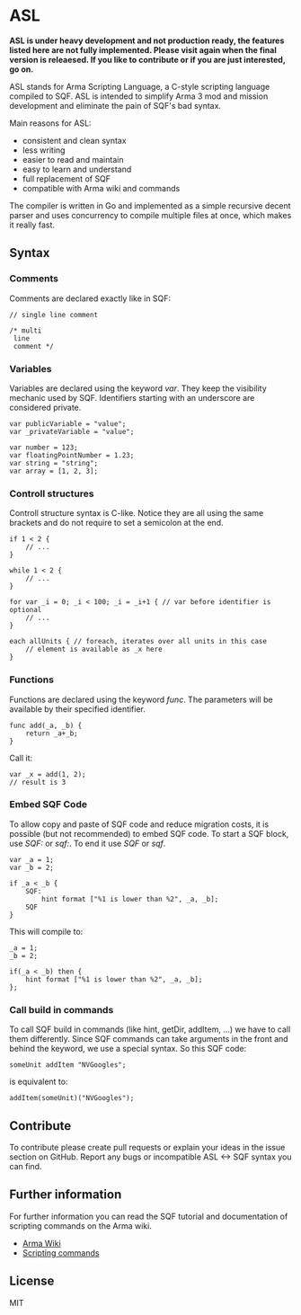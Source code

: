 # ASL

**ASL is under heavy development and not production ready, the features listed here are not fully implemented. Please visit again when the final version is releaesed. If you like to contribute or if you are just interested, go on.**

ASL stands for Arma Scripting Language, a C-style scripting language compiled to SQF.
ASL is intended to simplify Arma 3 mod and mission development and eliminate the pain of SQF's bad syntax.

Main reasons for ASL:

* consistent and clean syntax
* less writing
* easier to read and maintain
* easy to learn and understand
* full replacement of SQF
* compatible with Arma wiki and commands

The compiler is written in Go and implemented as a simple recursive decent parser and uses concurrency to compile multiple files at once, which makes it really fast.

## Syntax

### Comments

Comments are declared exactly like in SQF:

```
// single line comment

/* multi
 line
 comment */
```

### Variables

Variables are declared using the keyword *var*. They keep the visibility mechanic used by SQF. Identifiers starting with an underscore are considered private.

```
var publicVariable = "value";
var _privateVariable = "value";

var number = 123;
var floatingPointNumber = 1.23;
var string = "string";
var array = [1, 2, 3];
```

### Controll structures

Controll structure syntax is C-like. Notice they are all using the same brackets and do not require to set a semicolon at the end.

```
if 1 < 2 {
    // ...
}

while 1 < 2 {
    // ...
}

for var _i = 0; _i < 100; _i = _i+1 { // var before identifier is optional
    // ...
}

each allUnits { // foreach, iterates over all units in this case
    // element is available as _x here
}
```

### Functions

Functions are declared using the keyword *func*. The parameters will be available by their specified identifier.

```
func add(_a, _b) {
    return _a+_b;
}
```

Call it:

```
var _x = add(1, 2);
// result is 3
```

### Embed SQF Code

To allow copy and paste of SQF code and reduce migration costs, it is possible (but not recommended) to embed SQF code.
To start a SQF block, use *SQF:* or *sqf:*. To end it use *SQF* or *sqf*.

```
var _a = 1;
var _b = 2;

if _a < _b {
    SQF:
        hint format ["%1 is lower than %2", _a, _b];    
    SQF
}
```

This will compile to:

```
_a = 1;
_b = 2;

if(_a < _b) then {
    hint format ["%1 is lower than %2", _a, _b];
};
```

### Call build in commands

To call SQF build in commands (like hint, getDir, addItem, ...) we have to call them differently.
Since SQF commands can take arguments in the front and behind the keyword, we use a special syntax. So this SQF code:

```
someUnit addItem "NVGoogles";
```

is equivalent to:

```
addItem(someUnit)("NVGoogles");
```

## Contribute

To contribute please create pull requests or explain your ideas in the issue section on GitHub. Report any bugs or incompatible ASL <-> SQF syntax you can find.

## Further information

For further information you can read the SQF tutorial and documentation of scripting commands on the Arma wiki.

* [Arma Wiki](https://community.bistudio.com/wiki/Main_Page)
* [Scripting commands](https://community.bistudio.com/wiki/Category:Scripting_Commands_Arma_3)

## License

MIT
